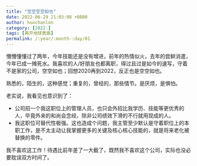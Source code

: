 ```yaml
---
title: "空空空空如也"
date: 2022-06-29 21:03:08 +0800
author: hoochanlon
category: [2022.]
tags: [离开地球表面]
permalink: /:year/:month-:day/01
---
```


懵懵懂懂过了两年，今年技能还是没有增进，前年的热情似火，去年的尝鲜消遣，今年已成一摊死水。我喜欢的人/好朋友也都离职，得过且过是如今的速写，守着不是家的公司，空空如也；回想2020再到2022，反正也是空空如也。

熟悉的，陌生的，这种感觉；重复的，曾经的，那些情节。是厌烦，是惧怕。

 <!-- more -->

 老实说，我看见也意识到了：
 
* 公司招一个我这职位上的管理人员，也只会外招比我学历、技能等更优秀的人，毕竟外来的和尚会念经，除非公司绩效下滑的不行就用现成的人。
* 我这职位可替代性极强。这也造成个问题，我主管至少默认是守着职位上的本职工作，是不太主动让我掌握更多的关键及核心核心技能的，就是将来老化被替换的零件。

我不喜欢这工作！待遇比前年差了一大截了，既然我不喜欢这个公司，实际也没必要耽误双方时间了。